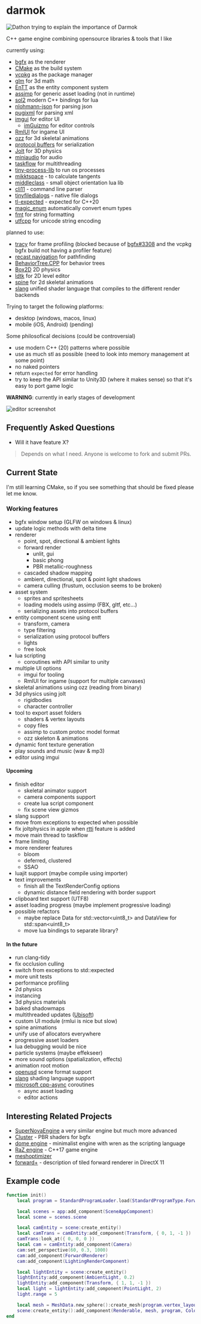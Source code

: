 darmok
====

![Dathon trying to explain the importance of Darmok](logo.png)

C++ game engine combining opensource libraries & tools that I like

currently using:

* [bgfx](https://github.com/bkaradzic/bgfx) as the renderer
* [CMake](https://cmake.org/) as the build system 
* [vcpkg](https://vcpkg.io) as the package manager
* [glm](https://github.com/g-truc/glm) for 3d math
* [EnTT](https://github.com/skypjack/entt) as the entity component system
* [assimp](https://github.com/assimp/assimp) for generic asset loading (not in runtime)
* [sol2](https://github.com/ThePhD/sol2) modern C++ bindings for lua
* [nlohmann-json](https://github.com/nlohmann/json) for parsing json
* [pugixml](https://pugixml.org/) for parsing xml
* [imgui](https://github.com/ocornut/imgui) for editor UI
    * [imGuizmo](https://github.com/CedricGuillemet/ImGuizmo) for editor controls
* [RmlUI](https://github.com/mikke89/RmlUi) for ingame UI
* [ozz](https://github.com/guillaumeblanc/ozz-animation/) for 3d skeletal animations
* [protocol buffers](https://protobuf.dev/getting-started/cpptutorial/) for serialization
* [Jolt](https://github.com/jrouwe/JoltPhysics) for 3D physics
* [miniaudio](https://miniaud.io/) for audio
* [taskflow](https://github.com/taskflow/taskflow) for multithreading
* [tiny-process-lib](https://gitlab.com/eidheim/tiny-process-library) to run os processes
* [mikktspace](http://www.mikktspace.com/) - to calculate tangents
* [middleclass](https://github.com/kikito/middleclass) - small object orientation lua lib
* [cli11](https://github.com/CLIUtils/CLI11) - command line parser
* [tinyfiledialogs](https://sourceforge.net/projects/tinyfiledialogs/) - native file dialogs
* [tl-expected](https://github.com/TartanLlama/expected) - expected for C++20
* [magic_enum](https://github.com/Neargye/magic_enum) automatically convert enum types
* [fmt](https://github.com/fmtlib/fmt) for string formatting
* [utfcpp](https://github.com/nemtrif/utfcpp) for unicode string encoding

planned to use:
* [tracy](https://github.com/wolfpld/tracy) for frame profiling
    (blocked because of [bgfx#3308](https://github.com/bkaradzic/bgfx/pull/3308)
    and the vcpkg bgfx build not having a profiler feature)
* [recast navigation](http://recastnav.com/) for pathfinding
* [BehaviorTree.CPP](https://www.behaviortree.dev/) for behavior trees
* [Box2D](https://box2d.org/) 2D physics
* [ldtk](https://ldtk.io/) for 2D level editor
* [spine](https://github.com/EsotericSoftware/spine-runtimes) for 2d skeletal animations
* [slang](https://github.com/shader-slang/slang) unified shader language that compiles to  the different render backends

Trying to target the following platforms:
* desktop (windows, macos, linux)
* mobile (iOS, Android) (pending)

Some philosofical decisions (could be controversial)
* use modern C++ (20) patterns where possible
* use as much stl as possible (need to look into memory management at some point)
* no naked pointers
* return `expected` for error handling
* try to keep the API similar to Unity3D (where it makes sense) so that it's easy to port game logic

**WARNING**: currently in early stages of development

![editor screenshot](editor_screenshot.png)

## Frequently Asked Questions

* Will it have feature X?
> Depends on what I need. Anyone is welcome to fork and submit PRs.

## Current State

I'm still learning CMake, so if you see something that should be fixed please let me know.

### Working features

* bgfx window setup (GLFW on windows & linux)
* update logic methods with delta time
* renderer
    * point, spot, directional & ambient lights
    * forward render
        * unlit, gui
        * basic phong
        * PBR metallic-roughness
    * cascaded shadow mapping
    * ambient, directional, spot & point light shadows
    * camera culling (frustum, occlusion seems to be broken)
* asset system
    * sprites and spritesheets
    * loading models using assimp (FBX, gltf, etc...)
    * serializing assets into protocol buffers
* entity component scene using entt
    * transform, camera
    * type filtering
    * serialization using protocol buffers
    * lights
    * free look
* lua scripting
    * coroutines with API similar to unity
* multiple UI options
    * imgui for tooling
    * RmlUI for ingame (support for multiple canvases)
* skeletal animations using ozz (reading from binary)
* 3d physics using jolt
    * rigidbodies
    * character controller
* tool to export asset folders 
    * shaders & vertex layouts
    * copy files
    * assimp to custom protoc model format
    * ozz skeleton & animations
* dynamic font texture generation
* play sounds and music (wav & mp3)
* editor using imgui

#### Upcoming
* finish editor
    * skeletal animator support
    * camera components support
    * create lua script component
    * fix scene view gizmos
* slang support
* move from exceptions to expected when possible
* fix joltphysics in apple when [rtti](https://github.com/microsoft/vcpkg/pull/43190) feature is added
* move main thread to taskflow
* frame limiting
* more renderer features
    * bloom
    * deferred, clustered
    * SSAO
* luajit support (maybe compile using importer)
* text improvements
    * finish all the TextRenderConfig options
    * dynamic distance field rendering with border support
* clipboard text support (UTF8)
* asset loading progress (maybe implement progressive loading)
* possible refactors
    * maybe replace Data for std::vector<uint8_t> and DataView for std::span<uint8_t>
    * move lua bindings to separate library?

#### In the future
* run clang-tidy
* fix occlusion culling
* switch from exceptions to std::expected
* more unit tests
* performance profiling
* 2d physics
* instancing
* 3d physics materials
* baked shadowmaps
* multithreaded updates ([Ubisoft](https://www.youtube.com/watch?v=X1T3IQ4N-3g))
* custom UI module (rmlui is nice but slow)
* spine animations
* unify use of allocators everywhere
* progressive asset loaders
* lua debugging would be nice
* particle systems (maybe effekseer)
* more sound options (spatialization, effects)
* animation root motion 
* [openusd](https://github.com/PixarAnimationStudios/OpenUSD) scene format support
* [slang](https://github.com/shader-slang/slang) shading language support
* [microsoft cpp-async](https://github.com/microsoft/cpp-async) coroutines
    * async asset loading
    * editor actions

## Interesting Related Projects
* [SuperNovaEngine](https://github.com/skaarj1989/SupernovaEngine) a very similar engine but much more advanced
* [Cluster](https://github.com/pezcode/Cluster) - PBR shaders for bgfx
* [dome engine](https://github.com/domeengine/dome) - minimalist engine with wren as the scripting language
* [RaZ engine](https://github.com/Razakhel/RaZ) - C++17 game engine
* [meshoptimizer](https://github.com/zeux/meshoptimizer)
* [forward+](https://www.3dgep.com/forward-plus/) - description of tiled forward renderer in DirectX 11

## Example code

```lua
function init()
    local program = StandardProgramLoader.load(StandardProgramType.Forward)

    local scenes = app:add_component(SceneAppComponent)
    local scene = scenes.scene

    local camEntity = scene:create_entity()
    local camTrans = camEntity:add_component(Transform, { 0, 1, -1 })
    camTrans:look_at({ 0, 0, 0 })
    local cam = camEntity:add_component(Camera)
    cam:set_perspective(60, 0.3, 1000)
    cam:add_component(ForwardRenderer)
    cam:add_component(LightingRenderComponent)

    local lightEntity = scene:create_entity()
    lightEntity:add_component(AmbientLight, 0.2)
    lightEntity:add_component(Transform, { 1, 1, -1 })
    local light = lightEntity:add_component(PointLight, 2)
    light.range = 5

    local mesh = MeshData.new_sphere():create_mesh(program.vertex_layout)
    scene:create_entity():add_component(Renderable, mesh, program, Color.green)
end
```